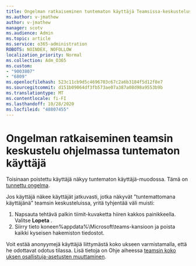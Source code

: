 ```yaml
---
title: Ongelman ratkaiseminen tuntematon käyttäjä Teamsissa-keskustelussa
ms.author: v-jmathew
author: v-jmathew
manager: scotv
ms.audience: Admin
ms.topic: article
ms.service: o365-administration
ROBOTS: NOINDEX, NOFOLLOW
localization_priority: Normal
ms.collection: Adm_O365
ms.custom:
- "9003807"
- "6809"
ms.openlocfilehash: 523c11cb9d5c4696703c67c2a6b3184f5d12f8e7
ms.sourcegitcommit: d151b09064df3fb573ae07a387a08d98a9553b9b
ms.translationtype: MT
ms.contentlocale: fi-FI
ms.lasthandoff: 10/28/2020
ms.locfileid: "48807455"
---
```

# <a name="resolving-issue-with-unknown-user-in-teams-chat"></a>Ongelman ratkaiseminen teamsin keskustelu ohjelmassa tuntematon käyttäjä

Toisinaan poistettu käyttäjä näkyy tuntematon käyttäjä-muodossa. Tämä on [tunnettu ongelma](https://docs.microsoft.com/microsoftteams/troubleshoot/known-issues/removed-user-appears-as-unknown).

Jos käyttäjä näkee käyttäjät jatkuvasti, jotka näkyvät "tuntemattomana käyttäjänä" teamsin keskusteluissa, yritä tyhjentää väli muisti:

1.  Napsauta tehtävä palkin tiimit-kuvaketta hiiren kakkos painikkeella. Valitse  **Lopeta** .
2.  Siirry tieto koneen%appdata%\Microsoft\teams\-kansioon ja poista kaikki kyseisen hakemiston tiedostot.

Voit estää anonyymejä käyttäjiä liittymästä koko ukseen varmistamalla, että he odottavat odotus tilassa. Lisä tietoja on Ohje aiheessa [teamsin koko uksen osallistuja-asetusten muuttaminen](https://support.microsoft.com/office/change-participant-settings-for-a-teams-meeting-53261366-dbd5-45f9-aae9-a70e6354f88e).
